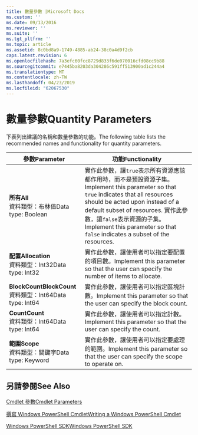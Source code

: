 ```yaml
---
title: 數量參數 |Microsoft Docs
ms.custom: ''
ms.date: 09/13/2016
ms.reviewer: ''
ms.suite: ''
ms.tgt_pltfrm: ''
ms.topic: article
ms.assetid: 8c0bd8a9-1749-4885-ab24-38c0a4d9f2cb
caps.latest.revision: 6
ms.openlocfilehash: 7a3efc60fcc8729d833f6de070016cfd08cc9b88
ms.sourcegitcommit: e7445ba8203da304286c591ff513900ad1c244a4
ms.translationtype: MT
ms.contentlocale: zh-TW
ms.lasthandoff: 04/23/2019
ms.locfileid: "62067530"
---
```

# <a name="quantity-parameters"></a><span data-ttu-id="03c32-102">數量參數</span><span class="sxs-lookup"><span data-stu-id="03c32-102">Quantity Parameters</span></span>

<span data-ttu-id="03c32-103">下表列出建議的名稱和數量參數的功能。</span><span class="sxs-lookup"><span data-stu-id="03c32-103">The following table lists the recommended names and functionality for quantity parameters.</span></span>

|<span data-ttu-id="03c32-104">參數</span><span class="sxs-lookup"><span data-stu-id="03c32-104">Parameter</span></span>|<span data-ttu-id="03c32-105">功能</span><span class="sxs-lookup"><span data-stu-id="03c32-105">Functionality</span></span>|
|---|---|
|<span data-ttu-id="03c32-106">**所有**</span><span class="sxs-lookup"><span data-stu-id="03c32-106">**All**</span></span><br><span data-ttu-id="03c32-107">資料類型：布林值</span><span class="sxs-lookup"><span data-stu-id="03c32-107">Data type: Boolean</span></span>|<span data-ttu-id="03c32-108">實作此參數，讓`true`表示所有資源應該都作用時，而不是預設資源子集。</span><span class="sxs-lookup"><span data-stu-id="03c32-108">Implement this parameter so that `true` indicates that all resources should be acted upon instead of a default subset of resources.</span></span> <span data-ttu-id="03c32-109">實作此參數，讓`false`表示資源的子集。</span><span class="sxs-lookup"><span data-stu-id="03c32-109">Implement this parameter so that `false` indicates a subset of the resources.</span></span>|
|<span data-ttu-id="03c32-110">**配置**</span><span class="sxs-lookup"><span data-stu-id="03c32-110">**Allocation**</span></span><br><span data-ttu-id="03c32-111">資料類型：Int32</span><span class="sxs-lookup"><span data-stu-id="03c32-111">Data type: Int32</span></span>|<span data-ttu-id="03c32-112">實作此參數，讓使用者可以指定要配置的項目數。</span><span class="sxs-lookup"><span data-stu-id="03c32-112">Implement this parameter so that the user can specify the number of items to allocate.</span></span>|
|<span data-ttu-id="03c32-113">**BlockCount**</span><span class="sxs-lookup"><span data-stu-id="03c32-113">**BlockCount**</span></span><br><span data-ttu-id="03c32-114">資料類型：Int64</span><span class="sxs-lookup"><span data-stu-id="03c32-114">Data type: Int64</span></span>|<span data-ttu-id="03c32-115">實作此參數，讓使用者可以指定區塊計數。</span><span class="sxs-lookup"><span data-stu-id="03c32-115">Implement this parameter so that the user can specify the block count.</span></span>|
|<span data-ttu-id="03c32-116">**Count**</span><span class="sxs-lookup"><span data-stu-id="03c32-116">**Count**</span></span><br><span data-ttu-id="03c32-117">資料類型：Int64</span><span class="sxs-lookup"><span data-stu-id="03c32-117">Data type: Int64</span></span>|<span data-ttu-id="03c32-118">實作此參數，讓使用者可以指定計數。</span><span class="sxs-lookup"><span data-stu-id="03c32-118">Implement this parameter so that the user can specify the count.</span></span>|
|<span data-ttu-id="03c32-119">**範圍**</span><span class="sxs-lookup"><span data-stu-id="03c32-119">**Scope**</span></span><br><span data-ttu-id="03c32-120">資料類型：關鍵字</span><span class="sxs-lookup"><span data-stu-id="03c32-120">Data type: Keyword</span></span>|<span data-ttu-id="03c32-121">實作此參數，讓使用者可以指定要處理的範圍。</span><span class="sxs-lookup"><span data-stu-id="03c32-121">Implement this parameter so that the user can specify the scope to operate on.</span></span>|

## <a name="see-also"></a><span data-ttu-id="03c32-122">另請參閱</span><span class="sxs-lookup"><span data-stu-id="03c32-122">See Also</span></span>

[<span data-ttu-id="03c32-123">Cmdlet 參數</span><span class="sxs-lookup"><span data-stu-id="03c32-123">Cmdlet Parameters</span></span>](./cmdlet-parameters.md)

[<span data-ttu-id="03c32-124">撰寫 Windows PowerShell Cmdlet</span><span class="sxs-lookup"><span data-stu-id="03c32-124">Writing a Windows PowerShell Cmdlet</span></span>](./writing-a-windows-powershell-cmdlet.md)

[<span data-ttu-id="03c32-125">Windows PowerShell SDK</span><span class="sxs-lookup"><span data-stu-id="03c32-125">Windows PowerShell SDK</span></span>](../windows-powershell-reference.md)
